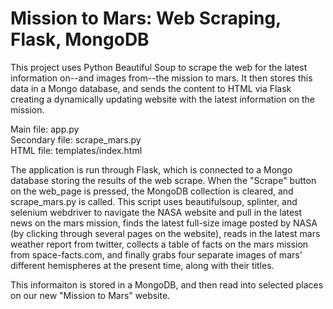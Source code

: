 # Mission to Mars: Web Scraping, Flask, MongoDB

This project uses Python Beautiful Soup to scrape the web for the latest information on--and images from--the mission to mars. It then stores this data in a Mongo database, and sends the content to HTML via Flask creating a dynamically updating website with the latest information on the mission.

Main file: app.py               
Secondary file: scrape_mars.py                   
HTML file: templates/index.html                   

The application is run through Flask, which is connected to a Mongo database storing the results of the web scrape. When the "Scrape" button on the web_page is pressed, the MongoDB collection is cleared, and scrape_mars.py is called.
This script uses beautifulsoup, splinter, and selenium webdriver to navigate the NASA website and pull in the latest news on the mars mission, finds the latest full-size image posted by NASA (by clicking through several pages on the website), reads in the latest mars weather report from twitter, collects a table of facts on the mars mission from space-facts.com, and finally grabs four separate images of mars' different hemispheres at the present time, along with their titles.

This informaiton is stored in a MongoDB, and then read into selected places on our new "Mission to Mars" website.


